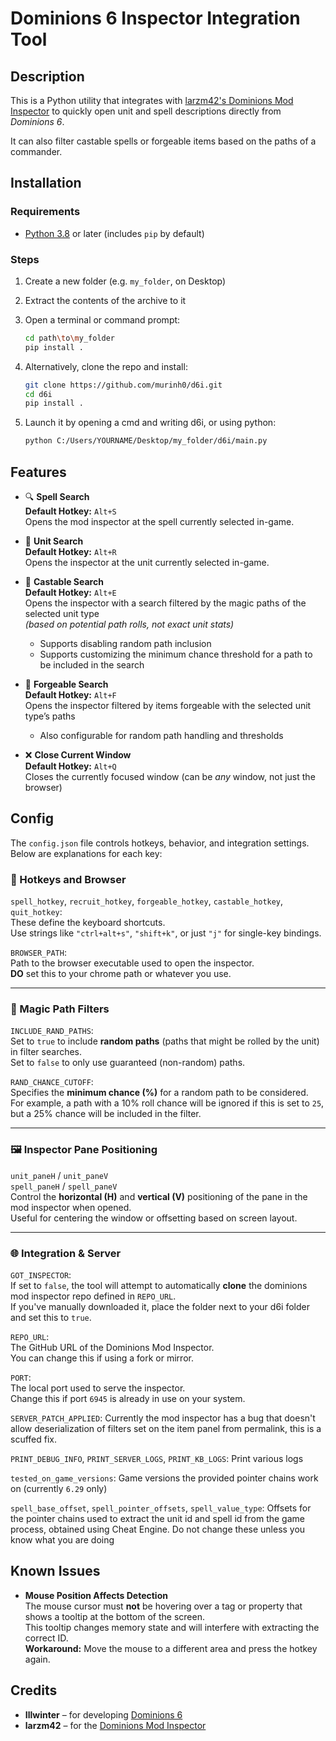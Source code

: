 # Dominions 6 Inspector Integration Tool

## Description

This is a Python utility that integrates with [larzm42's Dominions Mod Inspector](https://github.com/larzm42/dom6inspector) to quickly open unit and spell descriptions directly from *Dominions 6*.

It can also filter castable spells or forgeable items based on the paths of a commander.

## Installation

### Requirements

- [Python 3.8](https://www.python.org/downloads/) or later (includes `pip` by default)

### Steps

1. Create a new folder (e.g. `my_folder`, on Desktop)
2. Extract the contents of the archive to it
3. Open a terminal or command prompt:
   ```bash
   cd path\to\my_folder
   pip install .
    ```

4. Alternatively, clone the repo and install:
    ```bash
    git clone https://github.com/murinh0/d6i.git
    cd d6i
    pip install .
    ```

5. Launch it by opening a cmd and writing d6i, or using python:
    ```bash
    python C:/Users/YOURNAME/Desktop/my_folder/d6i/main.py
    ```

## Features

- 🔍 **Spell Search**  
  **Default Hotkey:** `Alt+S`  
  Opens the mod inspector at the spell currently selected in-game.

- 👥 **Unit Search**  
  **Default Hotkey:** `Alt+R`  
  Opens the inspector at the unit currently selected in-game.

- 🧙 **Castable Search**  
  **Default Hotkey:** `Alt+E`  
  Opens the inspector with a search filtered by the magic paths of the selected unit type  
  *(based on potential path rolls, not exact unit stats)*  
  - Supports disabling random path inclusion  
  - Supports customizing the minimum chance threshold for a path to be included in the search

- 🔨 **Forgeable Search**  
  **Default Hotkey:** `Alt+F`  
  Opens the inspector filtered by items forgeable with the selected unit type’s paths  
  - Also configurable for random path handling and thresholds

- ❌ **Close Current Window**  
  **Default Hotkey:** `Alt+Q`  
  Closes the currently focused window (can be *any* window, not just the browser)

## Config

The `config.json` file controls hotkeys, behavior, and integration settings. Below are explanations for each key:

### 🔑 Hotkeys and Browser 

`spell_hotkey`, `recruit_hotkey`, `forgeable_hotkey`, `castable_hotkey`, `quit_hotkey`:  
These define the keyboard shortcuts.  
Use strings like `"ctrl+alt+s"`, `"shift+k"`, or just `"j"` for single-key bindings.

`BROWSER_PATH`:  
Path to the browser executable used to open the inspector.  
**DO** set this to your chrome path or whatever you use.

---

### 🔮 Magic Path Filters

`INCLUDE_RAND_PATHS`:  
Set to `true` to include **random paths** (paths that might be rolled by the unit) in filter searches.  
Set to `false` to only use guaranteed (non-random) paths.

`RAND_CHANCE_CUTOFF`:  
Specifies the **minimum chance (%)** for a random path to be considered.  
For example, a path with a 10% roll chance will be ignored if this is set to `25`,  
but a 25% chance will be included in the filter.

---

### 🖼️ Inspector Pane Positioning

`unit_paneH` / `unit_paneV`  
`spell_paneH` / `spell_paneV`  
Control the **horizontal (H)** and **vertical (V)** positioning of the pane in the mod inspector  when opened.  
Useful for centering the window or offsetting based on screen layout.

---

### 🌐 Integration & Server

`GOT_INSPECTOR`:  
If set to `false`, the tool will attempt to automatically **clone** the dominions mod inspector repo defined in `REPO_URL`.  
If you've manually downloaded it, place the folder next to your d6i folder and set this to `true`.

`REPO_URL`:  
The GitHub URL of the Dominions Mod Inspector.  
You can change this if using a fork or mirror.

`PORT`:  
The local port used to serve the inspector.  
Change this if port `6945` is already in use on your system.

`SERVER_PATCH_APPLIED`:
Currently the mod inspector has a bug that doesn't allow deserialization of filters set on the item panel from permalink, this is a scuffed fix.

`PRINT_DEBUG_INFO`, `PRINT_SERVER_LOGS`, `PRINT_KB_LOGS`:
Print various logs 

`tested_on_game_versions`:
Game versions the provided pointer chains work on (currently `6.29` only)

`spell_base_offset`, `spell_pointer_offsets`, `spell_value_type`:
Offsets for the pointer chains used to extract the unit id and spell id from the game process, obtained using Cheat Engine.
Do not change these unless you know what you are doing


## Known Issues

- **Mouse Position Affects Detection**  
  The mouse cursor must **not** be hovering over a tag or property that shows a tooltip at the bottom of the screen.  
  This tooltip changes memory state and will interfere with extracting the correct ID.  
  **Workaround:** Move the mouse to a different area and press the hotkey again.

## Credits

- **Illwinter** – for developing [Dominions 6](https://www.illwinter.com/dom6/)
- **larzm42** – for the [Dominions Mod Inspector](https://github.com/larzm42/dom6inspector)
